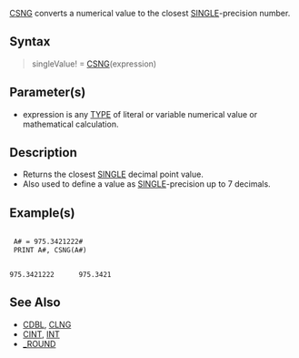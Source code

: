 [CSNG](CSNG) converts a numerical value to the closest [SINGLE](SINGLE)-precision number.


## Syntax
 
>  singleValue! = [CSNG](CSNG)(expression)


## Parameter(s)

* expression is any [TYPE](TYPE) of literal or variable numerical value or mathematical calculation.


## Description

* Returns the closest [SINGLE](SINGLE) decimal point value.
* Also used to define a value as [SINGLE](SINGLE)-precision up to 7 decimals.


## Example(s)


```vb

 A# = 975.3421222#
 PRINT A#, CSNG(A#)

```

```text

975.3421222      975.3421

```



## See Also
 
* [CDBL](CDBL), [CLNG](CLNG) 
* [CINT](CINT), [INT](INT) 
* [_ROUND](_ROUND)




